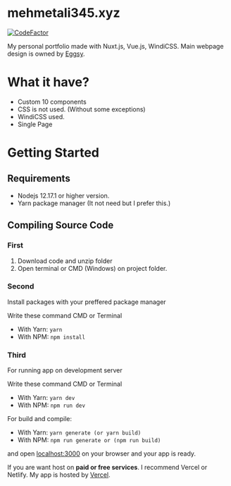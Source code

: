 # mehmetali345.xyz
[![CodeFactor](https://www.codefactor.io/repository/github/mehmetali345dev/mehmetali345.xyz/badge)](https://www.codefactor.io/repository/github/mehmetali345dev/mehmetali345.xyz)

My personal portfolio made with Nuxt.js, Vue.js, WindiCSS. Main webpage design is owned by [Eggsy](https://github.com/eggsy).

# What it have?

- Custom 10 components
- CSS is not used. (Without some exceptions)
- WindiCSS used.
- Single Page

# Getting Started
## Requirements

- Nodejs 12.17.1 or higher version.
- Yarn package manager (It not need but I prefer this.)
## Compiling Source Code

### First
 1. Download code and unzip folder
 2. Open terminal or CMD (Windows) on project folder.  
### Second
Install packages with your preffered package manager

Write these command CMD or Terminal
 - With Yarn: ```yarn```
 - With NPM: ```npm install```
### Third
For running app on development server

Write these command CMD or Terminal

 - With Yarn: ```yarn dev```
 - With NPM: ```npm run dev```

For build and compile:

 - With Yarn: ```yarn generate (or yarn build)```
 - With NPM: ```npm run generate or (npm run build)```


and open [localhost:3000](http://localhost:3000) on your browser and your app is ready.

If you are want host on **paid or free services**. I recommend Vercel or Netlify. My app is hosted by [Vercel](https://vercel.com).

